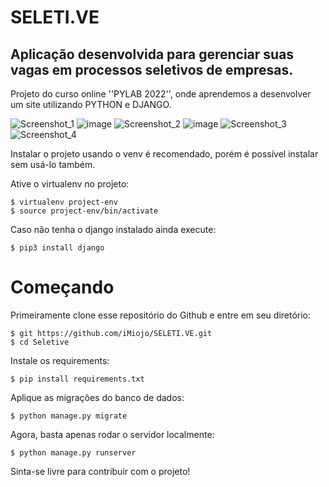 # SELETI.VE
Aplicação desenvolvida para gerenciar suas vagas em processos seletivos de empresas.
--------------------------------------------------------------------------------------------------------
Projeto do curso online ''PYLAB 2022'', onde aprendemos a desenvolver um site utilizando PYTHON e DJANGO.    


![Screenshot_1](https://user-images.githubusercontent.com/117609505/201569834-2aabb4e6-8fbd-4571-a50e-e4630fe18fcb.jpg)
![image](https://user-images.githubusercontent.com/117609505/201570539-570f463e-d717-4f98-8f2a-94ed49a56f97.png)
![Screenshot_2](https://user-images.githubusercontent.com/117609505/201569964-6c01070f-d1e8-4e07-b957-25dd6a5e5ddd.jpg)
![image](https://user-images.githubusercontent.com/117609505/201570447-c5cca298-9f1a-4883-93f7-bac94b196d27.png)
![Screenshot_3](https://user-images.githubusercontent.com/117609505/201570375-7c8e1c81-3f8d-4fee-ac2f-0d03a7571353.jpg)
![Screenshot_4](https://user-images.githubusercontent.com/117609505/201570384-4a1b787d-5fb8-4623-a238-486b07a7c722.jpg)

Instalar o projeto usando o venv é recomendado, porém é possível instalar sem usá-lo também.

Ative o virtualenv no projeto:

    $ virtualenv project-env
    $ source project-env/bin/activate

Caso não tenha o django instalado ainda execute:

    $ pip3 install django
    
# Começando

Primeiramente clone esse repositório do Github e entre em seu diretório:

    $ git https://github.com/iMiojo/SELETI.VE.git
    $ cd Seletive
    
Instale os requirements:

    $ pip install requirements.txt
    
    
Aplique as migrações do banco de dados:

    $ python manage.py migrate
    

Agora, basta apenas rodar o servidor localmente:

    $ python manage.py runserver

Sinta-se livre para contribuir com o projeto!
